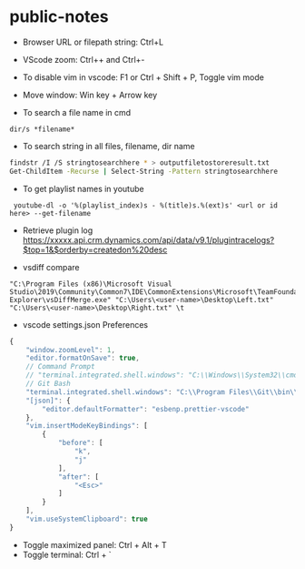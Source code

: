 # public-notes
* Browser URL or filepath string: Ctrl+L
* VScode zoom: Ctrl++ and Ctrl+-
* To disable vim in vscode: F1 or Ctrl + Shift + P, Toggle vim mode
* Move window: Win key + Arrow key

* To search a file name in cmd
```
dir/s *filename*
```
* To search string in all files, filename, dir name
```bash
findstr /I /S stringtosearchhere * > outputfiletostoreresult.txt
Get-ChildItem -Recurse | Select-String -Pattern stringtosearchhere 
```
* To  get playlist names in youtube
```
 youtube-dl -o '%(playlist_index)s - %(title)s.%(ext)s' <url or id here> --get-filename
```
* Retrieve plugin log
https://xxxxx.api.crm.dynamics.com/api/data/v9.1/plugintracelogs?$top=1&$orderby=createdon%20desc

* vsdiff compare
```
"C:\Program Files (x86)\Microsoft Visual Studio\2019\Community\Common7\IDE\CommonExtensions\Microsoft\TeamFoundation\Team Explorer\vsDiffMerge.exe" "C:\Users\<user-name>\Desktop\Left.txt" "C:\Users\<user-name>\Desktop\Right.txt" \t
```
* vscode settings.json Preferences
```javascript
{
    "window.zoomLevel": 1,
    "editor.formatOnSave": true,
    // Command Prompt
    // "terminal.integrated.shell.windows": "C:\\Windows\\System32\\cmd.exe"
    // Git Bash
    "terminal.integrated.shell.windows": "C:\\Program Files\\Git\\bin\\bash.exe",
    "[json]": {
        "editor.defaultFormatter": "esbenp.prettier-vscode"
    },
    "vim.insertModeKeyBindings": [
        {
            "before": [
                "k",
                "j"
            ],
            "after": [
                "<Esc>"
            ]
        }
    ],
    "vim.useSystemClipboard": true
}
```
* Toggle maximized panel: Ctrl + Alt + T
* Toggle terminal: Ctrl + `